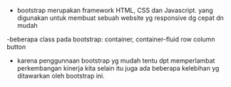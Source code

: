 - bootstrap merupakan framework HTML, CSS dan Javascript. yang digunakan untuk membuat sebuah website yg responsive dg cepat dn mudah

-beberapa class pada bootstrap:
container, container-fluid
row
column
button

- karena penggunnaan bootstrap yg mudah tentu dpt memperlambat perkembangan kinerja kita selain itu juga ada beberapa kelebihan yg ditawarkan oleh bootstrap ini.